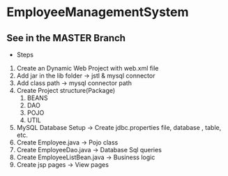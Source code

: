 # EmployeeManagementSystem
## See in the MASTER Branch 
* Steps
1. Create an Dynamic Web Project with web.xml file
2. Add jar in the lib folder -> jstl & mysql connector
3. Add class path -> mysql connector path
4. Create Project structure(Package)
    1. BEANS
    2. DAO
    3. POJO
    4. UTIL
5. MySQL Database Setup -> Create jdbc.properties file, database , table, etc.
6. Create Employee.java -> Pojo class
7. Create EmployeeDao.java -> Database Sql queries
8. Create EmployeeListBean.java -> Business logic
9. Create jsp pages -> View pages